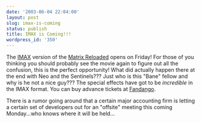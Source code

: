 ```yaml
---
date: '2003-06-04 22:04:00'
layout: post
slug: imax-is-coming
status: publish
title: IMAX is Coming!!!
wordpress_id: '350'
---
```


The [IMAX](http://www.imax.com/) version of the [Matrix Reloaded](http://whatisthematrix.warnerbros.com/) opens on Friday! For those of you thinking you should probably see the movie again to figure out all the confusion, this is the perfect opportunity! What did actually happen there at the end with Neo and the Sentinels??? Just who is this "Bane" fellow and why is he not a nice guy??? The special effects have got to be _incredible_ in the IMAX format. You can buy advance tickets at [Fandango](http://www.fandango.com/movie_page.asp?mv=40584&source=tbo_l).  

  

There is a rumor going around that a certain major accounting firm is letting a certain set of developers out for an "offsite" meeting this coming Monday...who knows where it will be held...

